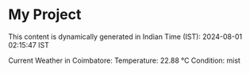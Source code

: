 # My Project

This content is dynamically generated in Indian Time (IST): 2024-08-01 02:15:47 IST


Current Weather in Coimbatore:
Temperature: 22.88 °C
Condition: mist
